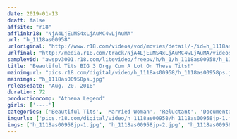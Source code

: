```yaml
---
date: 2019-01-13
draft: false
affsite: "r18"
afflinkr18: "NjA4LjEuMS4xLjAuMC4wLjAuMA"
url: "h_1118as00958"
urloriginal: "http://www.r18.com/videos/vod/movies/detail/-/id=h_1118as00958"
urlfinal: "http://media.r18.com/track/NjA4LjEuMS4xLjAuMC4wLjAuMA/videos/vod/movies/detail/-/id=h_1118as00958"
samplevid: "awspv3001.r18.com/litevideo/freepv/h/h_1/h_1118as00958/h_1118as00958_dmb_s.mp4"
title: "Beautiful Tits BIG 3 Orgy Cum A Lot On These Tits!"
mainimgurl: "pics.r18.com/digital/video/h_1118as00958/h_1118as00958ps.jpg"
mainimgs: "h_1118as00958ps.jpg"
releasedate: "Aug. 20, 2018"
duration: 72
productioncomp: "Athena Legend"
girls: ['----']
categories: ['Beautiful Tits', 'Married Woman', 'Reluctant', 'Documentary', 'Amateur', 'Blowjob']
imgurls: ['pics.r18.com/digital/video/h_1118as00958/h_1118as00958jp-1.jpg', 'pics.r18.com/digital/video/h_1118as00958/h_1118as00958jp-2.jpg', 'pics.r18.com/digital/video/h_1118as00958/h_1118as00958jp-3.jpg', 'pics.r18.com/digital/video/h_1118as00958/h_1118as00958jp-4.jpg', 'pics.r18.com/digital/video/h_1118as00958/h_1118as00958jp-5.jpg', 'pics.r18.com/digital/video/h_1118as00958/h_1118as00958jp-6.jpg', 'pics.r18.com/digital/video/h_1118as00958/h_1118as00958jp-7.jpg', 'pics.r18.com/digital/video/h_1118as00958/h_1118as00958jp-8.jpg', 'pics.r18.com/digital/video/h_1118as00958/h_1118as00958jp-9.jpg', 'pics.r18.com/digital/video/h_1118as00958/h_1118as00958jp-10.jpg', 'pics.r18.com/digital/video/h_1118as00958/h_1118as00958jp-11.jpg', 'pics.r18.com/digital/video/h_1118as00958/h_1118as00958jp-12.jpg', 'pics.r18.com/digital/video/h_1118as00958/h_1118as00958jp-13.jpg', 'pics.r18.com/digital/video/h_1118as00958/h_1118as00958jp-14.jpg', 'pics.r18.com/digital/video/h_1118as00958/h_1118as00958jp-15.jpg', 'pics.r18.com/digital/video/h_1118as00958/h_1118as00958jp-16.jpg', 'pics.r18.com/digital/video/h_1118as00958/h_1118as00958jp-17.jpg', 'pics.r18.com/digital/video/h_1118as00958/h_1118as00958jp-18.jpg', 'pics.r18.com/digital/video/h_1118as00958/h_1118as00958jp-19.jpg', 'pics.r18.com/digital/video/h_1118as00958/h_1118as00958jp-20.jpg']
imgs: ['h_1118as00958jp-1.jpg', 'h_1118as00958jp-2.jpg', 'h_1118as00958jp-3.jpg', 'h_1118as00958jp-4.jpg', 'h_1118as00958jp-5.jpg', 'h_1118as00958jp-6.jpg', 'h_1118as00958jp-7.jpg', 'h_1118as00958jp-8.jpg', 'h_1118as00958jp-9.jpg', 'h_1118as00958jp-10.jpg', 'h_1118as00958jp-11.jpg', 'h_1118as00958jp-12.jpg', 'h_1118as00958jp-13.jpg', 'h_1118as00958jp-14.jpg', 'h_1118as00958jp-15.jpg', 'h_1118as00958jp-16.jpg', 'h_1118as00958jp-17.jpg', 'h_1118as00958jp-18.jpg', 'h_1118as00958jp-19.jpg', 'h_1118as00958jp-20.jpg']
---
```

